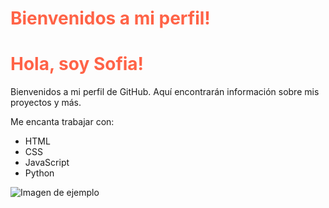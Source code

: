 # Bienvenidos a mi perfil!

<style>
/* Puedes añadir tu CSS aquí */
h1 {
    color: #ff6347;
}
</style>

<h1>Hola, soy Sofia!</h1>
<p>Bienvenidos a mi perfil de GitHub. Aquí encontrarán información sobre mis proyectos y más.</p>

<p>Me encanta trabajar con:</p>
<ul>
    <li>HTML</li>
    <li>CSS</li>
    <li>JavaScript</li>
    <li>Python</li>
</ul>

<img src="https://via.placeholder.com/150" alt="Imagen de ejemplo">

<!-- Puedes añadir más HTML y CSS para personalizar aún más tu perfil -->
